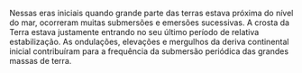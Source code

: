 ﻿Nessas eras iniciais quando grande parte das terras estava próxima do nível do mar, ocorreram muitas submersões e emersões sucessivas. A crosta da Terra estava justamente entrando no seu último período de relativa estabilização. As ondulações, elevações e mergulhos da deriva continental inicial contribuíram para a frequência da submersão periódica das grandes massas de terra.